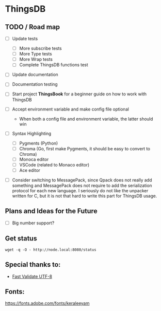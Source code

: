 # ThingsDB

## TODO / Road map

- [ ] Update tests
    - [ ] More subscribe tests
    - [ ] More Type tests
    - [ ] More Wrap tests
    - [ ] Complete ThingsDB functions test
- [ ] Update documentation
- [ ] Documentation testing
- [ ] Start project **ThingsBook** for a beginner guide on how to work with ThingsDB
- [ ] Accept environment variable and make config file optional
    - When both a config file and environment variable, the latter should win
- [ ] Syntax Highlighting
    - [ ] Pygments (Python)
    - [ ] Chroma  (Go, first make Pygments, it should be easy to convert to Chroma)
    - [ ] Monoca editor
    - [ ] VSCode (related to Monaco editor)
    - [ ] Ace editor
- [ ] Consider switching to MessagePack, since Qpack does not really add something
      and MessagePack does not require to add the serialization protocol for
      each new language. I seriously do not like the unpacker written for C, but
      it is not that hard to write this part for ThingsDB usage.



## Plans and Ideas for the Future
- [ ] Big number support?


## Get status

```
wget -q -O - http://node.local:8080/status
```

## Special thanks to:

 - [Fast Validate UTF-8](https://github.com/lemire/fastvalidate-utf-8)

## Fonts:

https://fonts.adobe.com/fonts/keraleeyam
